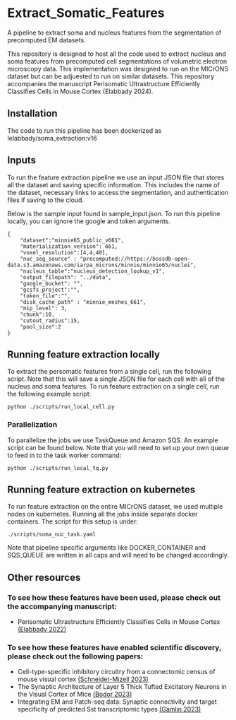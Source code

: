 # Extract_Somatic_Features
A pipeline to extract soma and nucleus features from the segmentation of precomputed EM datasets. 

This repository is designed to host all the code used to extract nucleus and soma features from precomputed cell segmentations of volumetric electron microscopy data. This implementation was designed to run on the MICrONS dataset but can be adjuested to run on similar datasets. This repository accompanies the manuscript Perisomatic Ultrastructure Efficiently Classifies Cells in Mouse Cortex (Elabbady 2024).

## Installation
The code to run this pipeline has been dockerized as lelabbady/soma_extraction:v16

## Inputs

To run the feature extraction pipeline we use an input JSON file that stores all the dataset and saving specific information. This includes the name of the dataset, necessary links to access the segmentation, and authentication files if saving to the cloud.

Below is the sample input found in sample_input.json. To run this pipeline locally, you can ignore the google and token arguments.

```
{
    "dataset":"minnie65_public_v661",
    "materialization_version": 661,
    "voxel_resolution":[4,4,40],
    "nuc_seg_source" : "precomputed://https://bossdb-open-data.s3.amazonaws.com/iarpa_microns/minnie/minnie65/nuclei",
    "nucleus_table":"nucleus_detection_lookup_v1",
    "output_filepath": "../data",
    "google_bucket": "",
    "gcsfs_project":"",
    "token_file":"",
    "disk_cache_path" : "minnie_meshes_661",
    "mip_level": 3,
    "chunk":10,
    "cutout_radius":15,
    "pool_size":2
}
```

## Running feature extraction locally

To extract the persomatic features from a single cell, run the following script. Note that this will save a single JSON file for each cell with all of the nucleus and soma features. To run feature extraction on a single cell, run the following example script:

```
python ./scripts/run_local_cell.py
```

### Parallelization

To parallelize the jobs we use TaskQueue and Amazon SQS. An example script can be found below. Note that you will need to set up  your own queue to feed in to the task worker command:
```
python ./scripts/run_local_tq.py
```

## Running feature extraction on kubernetes

To run feature extraction on the entire MICrONS dataset, we used multiple nodes on kubernetes. Running all the jobs inside separate docker containers. The script for this setup is under:
```
./scripts/soma_nuc_task.yaml
```
Note that pipeline specific arguments like DOCKER_CONTAINER and SQS_QUEUE are written in all caps and will need to be changed accordingly.

## Other resources
### To see how these features have been used, please check out the accompanying manuscript:
- Perisomatic Ultrastructure Efficiently Classifies Cells in Mouse Cortex [(Elabbady 2022)](https://www.biorxiv.org/content/10.1101/2022.07.20.499976v2)

### To see how these features have enabled scientific discovery, please check out the following papers:
- Cell-type-specific inhibitory circuitry from a connectomic census of mouse visual cortex [(Schneider-Mizell 2023)](https://biorxiv.org/content/10.1101/2023.01.23.525290v3)
- The Synaptic Architecture of Layer 5 Thick Tufted Excitatory Neurons in the Visual Cortex of Mice [(Bodor 2023)](https://www.biorxiv.org/content/10.1101/2023.10.18.562531v1)
- Integrating EM and Patch-seq data: Synaptic connectivity and target specificity of predicted Sst transcriptomic types [(Gamlin 2023)](https://www.biorxiv.org/content/10.1101/2023.03.22.533857v1)
